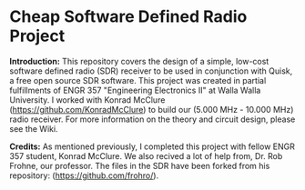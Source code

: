 # Cheap Software Defined Radio Project

**Introduction:** This repository covers the design of a simple, low-cost software defined radio (SDR) receiver to be used in conjunction with Quisk, a free open source SDR software. This project was created in partial fulfillments of ENGR 357 "Engineering Electronics II" at Walla Walla University. I worked with Konrad McClure (https://github.com/KonradMcClure) to build our (5.000 MHz - 10.000 MHz) radio receiver. For more information on the theory and circuit design, please see the Wiki.

**Credits:** As mentioned previously, I completed this project with fellow ENGR 357 student, Konrad McClure. We also recived a lot of help from, Dr. Rob Frohne, our professor. The files in the SDR have been forked from his repository: (https://github.com/frohro/). 
